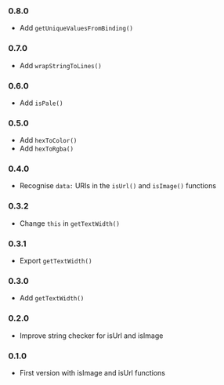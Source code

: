 ### 0.8.0
* Add `getUniqueValuesFromBinding()`

### 0.7.0
* Add `wrapStringToLines()`

### 0.6.0
* Add `isPale()`

### 0.5.0
* Add `hexToColor()`
* Add `hexToRgba()`

### 0.4.0
* Recognise `data:` URIs in the `isUrl()` and `isImage()` functions

### 0.3.2
* Change `this` in `getTextWidth()`

### 0.3.1
* Export `getTextWidth()`

### 0.3.0
* Add `getTextWidth()`

### 0.2.0
* Improve string checker for isUrl and isImage

### 0.1.0
* First version with isImage and isUrl functions
